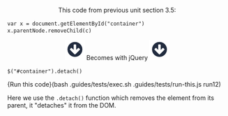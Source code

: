 <p style="text-align:center;">This code from previous unit section 3.5: </p>

```
var x = document.getElementById("container")
x.parentNode.removeChild(c)
```

<p style="text-align:center;"> <img src=".guides/img/arrow_down.png" class="arrow_down" /> Becomes with jQuery <img src=".guides/img/arrow_down.png" class="arrow_down" /> </p>

```
$("#container").detach()
```
{Run this code}(bash .guides/tests/exec.sh .guides/tests/run-this.js run12)

Here we use the `.detach()` function which removes the element from its parent, it "detaches" it from the DOM.